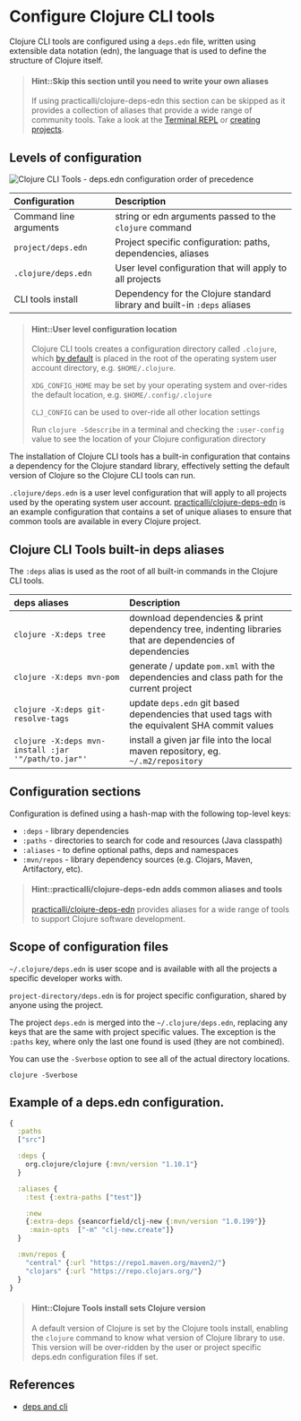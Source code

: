 # Configure Clojure CLI tools
Clojure CLI tools are configured using a `deps.edn` file, written using extensible data notation (edn), the language that is used to define the structure of Clojure itself.

> #### Hint::Skip this section until you need to write your own aliases
> If using practicalli/clojure-deps-edn this section can be skipped as it provides a collection of aliases that provide a wide range of community tools.  Take a look at the [Terminal REPL](/clojure-tools/repl/) or [creating projects](/clojure-tools/projects/create.md).

## Levels of configuration

![Clojure CLI Tools - deps.edn configuration order of precedence](https://raw.githubusercontent.com/practicalli/graphic-design/live/clojure/clojure-cli-tools/clojure-cli-tools-deps-edn-configuration-precedence.png)

| Configuration          | Description                                                              |
| :--                    | :--                                                                      |
| Command line arguments | string or edn arguments passed to the `clojure` command                  |
| `project/deps.edn`     | Project specific configuration: paths, dependencies, aliases             |
| `.clojure/deps.edn`    | User level configuration that will apply to all projects                 |
| CLI tools install      | Dependency for the Clojure standard library and built-in `:deps` aliases |


> #### Hint::User level configuration location
> Clojure CLI tools creates a configuration directory called `.clojure`, which [by default](https://clojure.org/reference/deps_and_cli#_deps_edn_sources) is placed in the root of the operating system user account directory, e.g. `$HOME/.clojure`.
>
> `XDG_CONFIG_HOME` may be set by your operating system and over-rides the default location, e.g. `$HOME/.config/.clojure`
>
> `CLJ_CONFIG` can be used to over-ride all other location settings
>
> Run `clojure -Sdescribe` in a terminal and checking the `:user-config` value to see the location of your Clojure configuration directory


The installation of Clojure CLI tools has a built-in configuration that contains a dependency for the Clojure standard library, effectively setting the default version of Clojure so the Clojure CLI tools can run.

`.clojure/deps.edn` is a user level configuration that will apply to all projects used by the operating system user account.  [practicalli/clojure-deps-edn](https://github.com/practicalli/clojure-deps-edn) is an example configuration that contains a set of unique aliases to ensure that common tools are available in every Clojure project.


## Clojure CLI Tools built-in deps aliases
The `:deps` alias is used as the root of all built-in commands in the Clojure CLI tools.

| deps aliases                                        | Description                                                                                              |
| :--                                                 | :--                                                                                                      |
| `clojure -X:deps tree`                              | download dependencies & print dependency tree, indenting libraries that are dependencies of dependencies |
| `clojure -X:deps mvn-pom`                           | generate / update `pom.xml` with the dependencies and class path for the current project                 |
| `clojure -X:deps git-resolve-tags`                  | update `deps.edn` git based dependencies that used tags with the equivalent SHA commit values            |
| `clojure -X:deps mvn-install :jar '"/path/to.jar"'` | install a given jar file into the local maven repository, eg. `~/.m2/repository`                         |

<!-- > TODO: using `clojure -X:deps` download dependencies and seems to try and run a function (internal `:exec-fn`) or command line argument (behavior observed in tests) -->


## Configuration sections
Configuration is defined using a hash-map with the following top-level keys:

* `:deps` - library dependencies
* `:paths` - directories to search for code and resources (Java classpath)
* `:aliases` - to define optional paths, deps and namespaces
* `:mvn/repos` - library dependency sources (e.g. Clojars, Maven, Artifactory, etc).

> #### Hint::practicalli/clojure-deps-edn adds common aliases and tools
> [practicalli/clojure-deps-edn](https://github.com/practicalli/clojure-deps-edn) provides aliases for a wide range of tools to support Clojure software development.


## Scope of configuration files
`~/.clojure/deps.edn` is user scope and is available with all the projects a specific developer works with.

`project-directory/deps.edn` is for project specific configuration, shared by anyone using the project.

The project `deps.edn` is merged into the `~/.clojure/deps.edn`, replacing any keys that are the same with project specific values. The exception is the `:paths` key, where only the last one found is used (they are not combined).

You can use the `-Sverbose` option to see all of the actual directory locations.

```shell
clojure -Sverbose
```

## Example of a deps.edn configuration.

```clojure
{
  :paths
  ["src"]

  :deps {
    org.clojure/clojure {:mvn/version "1.10.1"}
  }

  :aliases {
    :test {:extra-paths ["test"]}

    :new
    {:extra-deps {seancorfield/clj-new {:mvn/version "1.0.199"}}
     :main-opts  ["-m" "clj-new.create"]}
  }

  :mvn/repos {
    "central" {:url "https://repo1.maven.org/maven2/"}
    "clojars" {:url "https://repo.clojars.org/"}
  }
}
```

> #### Hint::Clojure Tools install sets Clojure version
> A default version of Clojure is set by the Clojure tools install, enabling the `clojure` command to know what version of Clojure library to use.  This version will be over-ridden by the user or project specific deps.edn configuration files if set.




## References
* [deps and cli](https://clojure.org/reference/deps_and_cli)
